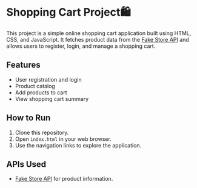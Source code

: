 # Shopping Cart Project🛍️

This project is a simple online shopping cart application built using HTML, CSS, and JavaScript. It fetches product data from the [Fake Store API](https://fakestoreapi.com) and allows users to register, login, and manage a shopping cart.

## Features

- User registration and login
- Product catalog
- Add products to cart
- View shopping cart summary

## How to Run

1. Clone this repository.
2. Open `index.html` in your web browser.
3. Use the navigation links to explore the application.

## APIs Used

- [Fake Store API](https://fakestoreapi.com) for product information.
